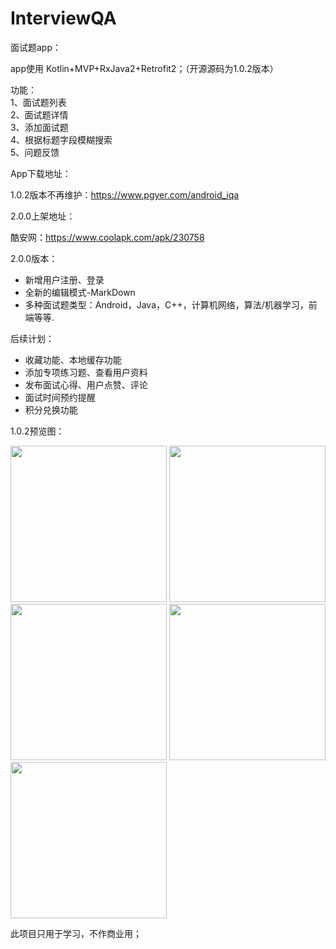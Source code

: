 # InterviewQA
面试题app：

app使用 Kotlin+MVP+RxJava2+Retrofit2；（开源源码为1.0.2版本）

功能：  
1、面试题列表  
2、面试题详情  
3、添加面试题  
4、根据标题字段模糊搜索  
5、问题反馈  


App下载地址：

1.0.2版本不再维护：https://www.pgyer.com/android_iqa

2.0.0上架地址：

酷安网：https://www.coolapk.com/apk/230758


2.0.0版本：
- 新增用户注册、登录
- 全新的编辑模式-MarkDown
- 多种面试题类型：Android，Java，C++，计算机网络，算法/机器学习，前端等等.

后续计划：
- 收藏功能、本地缓存功能
- 添加专项练习题、查看用户资料
- 发布面试心得、用户点赞、评论
- 面试时间预约提醒
- 积分兑换功能


1.0.2预览图：

<img src="https://github.com/Equalzys/InterviewQA/blob/master/screenshot/Screenshot_20190216-161645.jpg" width="250"/>
<img src="https://github.com/Equalzys/InterviewQA/blob/master/screenshot/Screenshot_20190216-161701.jpg" width="250"/>

<img src="https://github.com/Equalzys/InterviewQA/blob/master/screenshot/Screenshot_20190216-161727.jpg" width="250"/>
<img src="https://github.com/Equalzys/InterviewQA/blob/master/screenshot/Screenshot_20190216-161737.jpg" width="250"/>

<img src="https://github.com/Equalzys/InterviewQA/blob/master/screenshot/Screenshot_20190216-161740.jpg" width="250"/>








此项目只用于学习，不作商业用；

